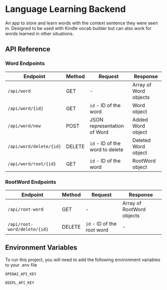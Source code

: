 # Language Learning Backend

An app to store and learn words with the context sentence they were seen in. Designed to be used with Kindle vocab builder but can also work for words learned in other situations.

## API Reference

### Word Endpoints

| Endpoint                   | Method | Request                        | Response                           |
|----------------------------|--------|--------------------------------|------------------------------------|
| `/api/word`                | GET    | -                              | Array of Word objects              |
| `/api/word/{id}`           | GET    | `id` - ID of the word          | Word object                        |
| `/api/word/new`            | POST   | JSON representation of Word    | Added Word object                  |
| `/api/word/delete/{id}`    | DELETE | `id` - ID of the word to delete| Deleted Word object                |
| `/api/word/root/{id}`      | GET    | `id` - ID of the word          | RootWord object                    |

### RootWord Endpoints

| Endpoint                        | Method | Request                  | Response             |
|---------------------------------|--------|--------------------------|----------------------|
| `/api/root-word`                | GET    | -                        | Array of RootWord objects |
| `/api/root-word/delete/{id}`    | DELETE | `id` - ID of the root word | -                    |

## Environment Variables

To run this project, you will need to add the following environment variables to your .env file

`OPENAI_API_KEY`

`DEEPL_API_KEY`

